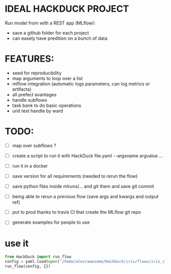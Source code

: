 # IDEAL HACKDUCK PROJECT

Run model from with a REST app (MLflow):
  - save a github folder for each project
  - can easely have predition on a bunch of data



# FEATURES:
 - seed for reproducibility
 - map arguments to loop over a list
 - mlflow integration (automatic logs parameters, can log metrics or artifacts)
 - all prefect avantages
 - handle subflows
 - task bank to do basic operations
 - unit test handle by ward


# TODO:
 - [ ] map over subflows ?
 - [ ] create a script to run it with HackDuck file.yaml --argsname argvalue ...
 - [ ] run it in a docker
 - [ ] save version for all requirements (needed to rerun the flow)
 - [ ] save python files inside mlruns/... and git them and save git commit
 - [ ] being able to rerun a previous flow (save args and kwargs and output ref)
 - [ ] put to prod thanks to travis CI that create the MLflow git repo
 - [ ] generate examples for people to use


# use it
```python
from HackDuck import run_flow
config = yaml.load(open('/home/alex/awesome/HackDuck/iris/flows/iris_classif_with_sub.yaml', 'r'), Loader=yaml.FullLoader)
run_flow(config, {})
```
